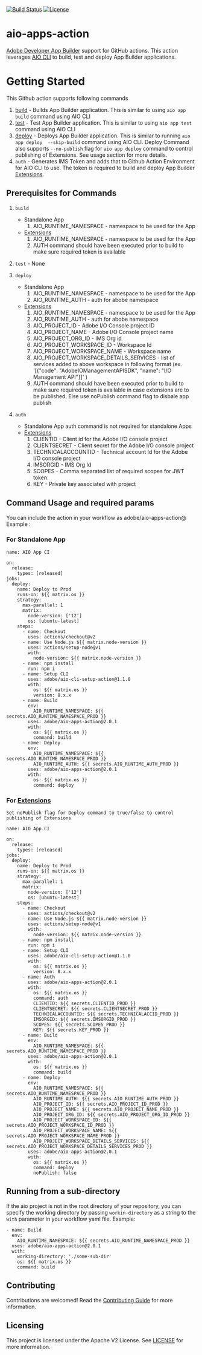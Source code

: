[![Build Status](https://travis-ci.com/adobe/aio-apps-action.svg?branch=master)](https://travis-ci.com/adobe/aio-apps-action)
[![License](https://img.shields.io/badge/License-Apache%202.0-blue.svg)](https://opensource.org/licenses/Apache-2.0)

# aio-apps-action
[Adobe Developer App Builder](https://github.com/AdobeDocs/project-firefly) support for GitHub actions. This action leverages [AIO CLI](https://github.com/adobe/aio-cli) to build, test and deploy App Builder applications.

# Getting Started
This Github action supports following commands
1) [build](https://github.com/adobe/aio-cli-plugin-app#aio-appbuild) - Builds App Builder application. This is similar to using `aio app build` command using AIO CLI
2) [test](https://github.com/adobe/aio-cli-plugin-app#aio-apptest) - Test App Builder application. This is similar to using `aio app test` command using AIO CLI
3) [deploy](https://github.com/adobe/aio-cli-plugin-app#aio-appdeploy) - Deploys App Builder application. This is similar to running `aio app deploy  --skip-build` command using AIO CLI. Deploy Command also supports `--no-publish` flag for `aio app deploy` command to control publishing of Extensions. See usage section for more details.
4) `auth` - Generates IMS Token and adds that to Github Action Environment for AIO CLI to use. The token is required to build and deploy App Builder [Extensions](https://www.adobe.io/app-builder/docs/guides/extensions/).

## Prerequisites for Commands

1) `build`
    * Standalone App
      1) AIO_RUNTIME_NAMESPACE - namespace to be used for the App
    * [Extensions](https://www.adobe.io/app-builder/docs/guides/extensions/)
      1) AIO_RUNTIME_NAMESPACE - namespace to be used for the App
      2) AUTH command should have been executed prior to build to make sure required token is available

2) `test` - None
3) `deploy`
    * Standalone App
      1) AIO_RUNTIME_NAMESPACE - namespace to be used for the App
      2) AIO_RUNTIME_AUTH - auth for abobe namespace
    * [Extensions](https://www.adobe.io/app-builder/docs/guides/extensions/)
      1) AIO_RUNTIME_NAMESPACE - namespace to be used for the App
      2) AIO_RUNTIME_AUTH - auth for abobe namespace
      3) AIO_PROJECT_ID - Adobe I/O Console project ID
      4) AIO_PROJECT_NAME - Adobe I/O Console project name
      5) AIO_PROJECT_ORG_ID - IMS Org id
      6) AIO_PROJECT_WORKSPACE_ID - Workspace Id
      7) AIO_PROJECT_WORKSPACE_NAME - Workspace name
      8) AIO_PROJECT_WORKSPACE_DETAILS_SERVICES - list of services added to above workspace in following format (ex. '[{"code": "AdobeIOManagementAPISDK", "name": "I/O Management API"}]' )
      9) AUTH command should have been executed prior to build to make sure required token is available in case extensions are to be published. Else use noPublish command flag to disbale app publish
4) `auth`
    * Standalone App
      auth command is not required for standalone Apps
    * [Extensions](https://www.adobe.io/app-builder/docs/guides/extensions/)
      1) CLIENTID - Client id for the Adobe I/O console project
      2) CLIENTSECRET - Client secret for the Adobe I/O console project
      3) TECHNICALACCOUNTID - Technical account Id for the Adobe I/O console project
      4) IMSORGID - IMS Org Id
      5) SCOPES - Comma separated list of required scopes for JWT token.
      6) KEY - Private key associated with project

## Command Usage and required params
You can include the action in your workflow as adobe/aio-apps-action@<latest version> Example :

### For Standalone App
```
name: AIO App CI

on:
  release:
    types: [released]
jobs:
  deploy:
    name: Deploy to Prod
    runs-on: ${{ matrix.os }}
    strategy:
      max-parallel: 1
      matrix:
        node-version: ['12']
        os: [ubuntu-latest]
    steps:
      - name: Checkout
        uses: actions/checkout@v2
      - name: Use Node.js ${{ matrix.node-version }}
        uses: actions/setup-node@v1
        with:
          node-version: ${{ matrix.node-version }}
      - name: npm install
        run: npm i
      - name: Setup CLI
        uses: adobe/aio-cli-setup-action@1.1.0
        with:
          os: ${{ matrix.os }}
          version: 8.x.x
      - name: Build
        env:
          AIO_RUNTIME_NAMESPACE: ${{ secrets.AIO_RUNTIME_NAMESPACE_PROD }}
        uses: adobe/aio-apps-action@2.0.1
        with:
          os: ${{ matrix.os }}
          command: build
      - name: Deploy
        env:
          AIO_RUNTIME_NAMESPACE: ${{ secrets.AIO_RUNTIME_NAMESPACE_PROD }}
          AIO_RUNTIME_AUTH: ${{ secrets.AIO_RUNTIME_AUTH_PROD }}
        uses: adobe/aio-apps-action@2.0.1
        with:
          os: ${{ matrix.os }}
          command: deploy
```

### For [Extensions](https://www.adobe.io/app-builder/docs/guides/extensions/)
    Set noPublish flag for Deploy command to true/false to control publishing of Extensions
```
name: AIO App CI

on:
  release:
    types: [released]
jobs:
  deploy:
    name: Deploy to Prod
    runs-on: ${{ matrix.os }}
    strategy:
      max-parallel: 1
      matrix:
        node-version: ['12']
        os: [ubuntu-latest]
    steps:
      - name: Checkout
        uses: actions/checkout@v2
      - name: Use Node.js ${{ matrix.node-version }}
        uses: actions/setup-node@v1
        with:
          node-version: ${{ matrix.node-version }}
      - name: npm install
        run: npm i
      - name: Setup CLI
        uses: adobe/aio-cli-setup-action@1.1.0
        with:
          os: ${{ matrix.os }}
          version: 8.x.x
      - name: Auth
        uses: adobe/aio-apps-action@2.0.1
        with:
          os: ${{ matrix.os }}
          command: auth
          CLIENTID: ${{ secrets.CLIENTID_PROD }}
          CLIENTSECRET: ${{ secrets.CLIENTSECRET_PROD }}
          TECHNICALACCOUNTID: ${{ secrets.TECHNICALACCID_PROD }}
          IMSORGID: ${{ secrets.IMSORGID_PROD }}
          SCOPES: ${{ secrets.SCOPES_PROD }}
          KEY: ${{ secrets.KEY_PROD }}
      - name: Build
        env:
          AIO_RUNTIME_NAMESPACE: ${{ secrets.AIO_RUNTIME_NAMESPACE_PROD }}
        uses: adobe/aio-apps-action@2.0.1
        with:
          os: ${{ matrix.os }}
          command: build
      - name: Deploy
        env:
          AIO_RUNTIME_NAMESPACE: ${{ secrets.AIO_RUNTIME_NAMESPACE_PROD }}
          AIO_RUNTIME_AUTH: ${{ secrets.AIO_RUNTIME_AUTH_PROD }}
          AIO_PROJECT_ID: ${{ secrets.AIO_PROJECT_ID_PROD }}
          AIO_PROJECT_NAME: ${{ secrets.AIO_PROJECT_NAME_PROD }}
          AIO_PROJECT_ORG_ID: ${{ secrets.AIO_PROJECT_ORG_ID_PROD }}
          AIO_PROJECT_WORKSPACE_ID: ${{ secrets.AIO_PROJECT_WORKSPACE_ID_PROD }}
          AIO_PROJECT_WORKSPACE_NAME: ${{ secrets.AIO_PROJECT_WORKSPACE_NAME_PROD }}
          AIO_PROJECT_WORKSPACE_DETAILS_SERVICES: ${{ secrets.AIO_PROJECT_WORKSPACE_DETAILS_SERVICES_PROD }}
        uses: adobe/aio-apps-action@2.0.1
        with:
          os: ${{ matrix.os }}
          command: deploy
          noPublish: false
```

## Running from a sub-directory

If the aio project is not in the root directory of your repository, you can specify the working directory by passing `workin-directory` as a string to the `with` parameter in your workflow yaml file. Example:

```
- name: Build
  env:
    AIO_RUNTIME_NAMESPACE: ${{ secrets.AIO_RUNTIME_NAMESPACE_PROD }}
  uses: adobe/aio-apps-action@2.0.1
  with:
    working-directory: './some-sub-dir'
    os: ${{ matrix.os }}
    command: build
```

 ## Contributing

Contributions are welcomed! Read the [Contributing Guide](./.github/CONTRIBUTING.md) for more information.

## Licensing

This project is licensed under the Apache V2 License. See [LICENSE](LICENSE) for more information.
